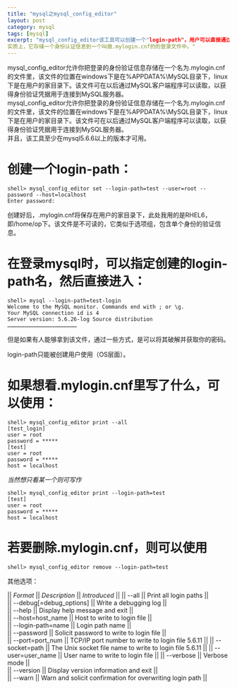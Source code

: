 ```yaml
---
title: "mysql之mysql_config_editor"
layout: post
category: mysql
tags: [mysql]
excerpt: "mysql_config_editor该工具可以创建一个"login-path"，用户可以直接通过login-path来登录mysql。
实质上，它存储一个身份认证信息到一个叫做.mylogin.cnf的的登录文件中。"
---
```




mysql_config_editor允许你把登录的身份验证信息存储在一个名为.mylogin.cnf的文件里，该文件的位置在windows下是在%APPDATA%\MySQL目录下，linux下是在用户的家目录下。该文件可在以后通过MySQL客户端程序可以读取，以获得身份验证凭据用于连接到MySQL服务器。  
mysql_config_editor允许你把登录的身份验证信息存储在一个名为.mylogin.cnf的文件里，该文件的位置在windows下是在%APPDATA%\MySQL目录下，linux下是在用户的家目录下。该文件可在以后通过MySQL客户端程序可以读取，以获得身份验证凭据用于连接到MySQL服务器。  
并且，该工具至少在mysql5.6.6以上的版本才可用。  


# 创建一个login-path：    

	shell> mysql_config_editor set --login-path=test --user=root --password --host=localhost
	Enter password:

创建好后，.mylogin.cnf将保存在用户的家目录下，此处我用的是RHEL6，即/home/op下。该文件是不可读的，它类似于选项组，包含单个身份的验证信息。 

# 在登录mysql时，可以指定创建的login-path名，然后直接进入：  

    shell> mysql --login-path=test-login
    Welcome to the MySQL monitor. Commands end with ; or \g.
    Your MySQL connection id is 4
    Server version: 5.6.26-log Source distribution
    …………………………………………………………

但是如果有人能够拿到该文件，通过一些方式，是可以将其破解并获取你的密码。  

login-path只能被创建用户使用（OS层面）。  

# 如果想看.mylogin.cnf里写了什么，可以使用：  

    shell> mysql_config_editor print --all
    [test_login]
    user = root
    password = *****
    [test]
    user = root
    password = *****
    host = localhost

*当然想只看某一个则可写作* 

    shell> mysql_config_editor print --login-path=test
    [test]
    user = root
    password = *****
    host = localhost
    

# 若要删除.mylogin.cnf，则可以使用  

	shell> mysql_config_editor remove --login-path=test



其他选项：

|| *Format* || *Description* || *Introduced* ||
|| --all || Print all login paths ||	 
|| --debug[=debug_options] || Write a debugging log ||	 
|| --help || Display help message and exit ||	 
|| --host=host_name || Host to write to login file ||	 
|| --login-path=name || Login path name ||	 
|| --password || Solicit password to write to login file ||	 
|| --port=port_num || TCP/IP port number to write to login file	5.6.11 ||
|| --socket=path || The Unix socket file name to write to login file	5.6.11 ||
|| --user=user_name || User name to write to login file ||
|| --verbose || Verbose mode ||	 
|| --version || Display version information and exit ||	 
|| --warn || Warn and solicit confirmation for overwriting login path ||	 
